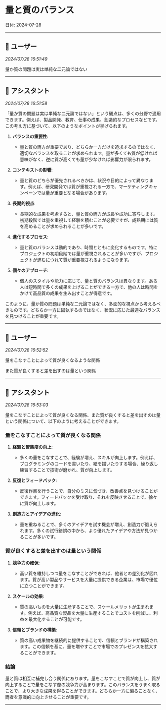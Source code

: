 # 量と質のバランス

日付: 2024-07-28

---

## 👤 ユーザー
*2024/07/28 16:51:49*

量か質の問題は実は単純な二元論ではない

---

## 🤖 アシスタント
*2024/07/28 16:51:58*

「量か質の問題は実は単純な二元論ではない」という観点は、多くの分野で適用できます。例えば、製品開発、教育、仕事の成果、創造的なプロセスなどです。この考え方に基づいて、以下のようなポイントが挙げられます。

1. **バランスの重要性**:
   - 量と質の両方が重要であり、どちらか一方だけを追求するのではなく、適切なバランスを取ることが求められます。量が多くても質が低ければ意味がなく、逆に質が高くても量が少なければ影響力が限られます。

2. **コンテキストの影響**:
   - 量と質のどちらが優先されるべきかは、状況や目的によって異なります。例えば、研究開発では質が重視される一方で、マーケティングキャンペーンでは量が重要となる場合があります。

3. **長期的視点**:
   - 長期的な成果を考慮すると、量と質の両方が成長や成功に寄与します。初期段階では量を重視して経験を積むことが必要ですが、成熟期には質を高めることが求められることが多いです。

4. **進化するプロセス**:
   - 量と質のバランスは動的であり、時間とともに変化するものです。特にプロジェクトの初期段階では量が重視されることが多いですが、プロジェクトが進むにつれて質が重要視されるようになります。

5. **個々のアプローチ**:
   - 個人のスタイルや能力に応じて、量と質のバランスは異なります。ある人は短時間で多くの成果を上げることができる一方で、他の人は時間をかけて高品質の成果を生み出すことが得意です。

このように、量か質の問題は単純な二元論ではなく、多面的な視点から考えるべきものです。どちらか一方に固執するのではなく、状況に応じた最適なバランスを見つけることが重要です。

---

## 👤 ユーザー
*2024/07/28 16:52:52*

量をこなすことによって質が良くなるような関係

また質が良くすると差を出すのは量という関係

---

## 🤖 アシスタント
*2024/07/28 16:53:03*

量をこなすことによって質が良くなる関係、また質が良くすると差を出すのは量という関係について、以下のように考えることができます。

### 量をこなすことによって質が良くなる関係

1. **経験と習熟度の向上**:
   - 多くの量をこなすことで、経験が増え、スキルが向上します。例えば、プログラミングのコードを書いたり、絵を描いたりする場合、繰り返し練習することで技術が磨かれ、質が向上します。

2. **反復とフィードバック**:
   - 反復作業を行うことで、自分のミスに気づき、改善点を見つけることができます。フィードバックを受け取り、それを反映させることで、徐々に質が向上します。

3. **創造力とアイデアの進化**:
   - 量を重ねることで、多くのアイデアを試す機会が増え、創造力が鍛えられます。多くの試行錯誤の中から、より優れたアイデアや方法が見つかることが多いです。

### 質が良くすると差を出すのは量という関係

1. **競争力の確保**:
   - 高い質を維持しつつ量をこなすことができれば、他者との差別化が図れます。質が高い製品やサービスを大量に提供できる企業は、市場で優位に立つことができます。

2. **スケールの効果**:
   - 質の高いものを大量に生産することで、スケールメリットが生まれます。例えば、高品質な製品を大量に生産することでコストを削減し、利益を最大化することが可能です。

3. **信頼とブランドの構築**:
   - 質の高い成果物を継続的に提供することで、信頼とブランドが構築されます。この信頼を基に、量を増やすことで市場でのプレゼンスを拡大することができます。

### 結論

量と質は相互に補完し合う関係にあります。量をこなすことで質が向上し、質が向上することで量をこなす際の競争力が高まります。このバランスをうまく取ることで、より大きな成果を得ることができます。どちらか一方に偏ることなく、両者を意識的に向上させることが重要です。

---

